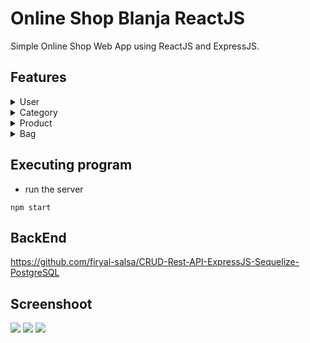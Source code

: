 # Online Shop Blanja ReactJS 
Simple Online Shop Web App using ReactJS and ExpressJS.

## Features
<details>
  <summary>User</summary>
  
  ## Customer
  1. Sign up
  2. Login
  
  ## Seller
  1. Sign up
  2. Login
  3. Inventory
     * Create
     * Read
     * Read - Sold out
     * Update
     * Delete
</details>

<details>
  <summary>Category</summary>
  
  ## Category
  1. Read
</details>

<details>
  <summary>Product</summary>
  
  ## Product
  1. Create
  2. Read
  3. Update
  4. Delete
  5. Sort by name
  6. Sort by newest
  7. Sort by price
  8. Search
</details>

<details>
  <summary>Bag</summary>
  
  ## Bag
  1. Create
  2. Read
  3. Update
  4. Delete
</details>

## Executing program

* run the server
```
npm start
```

## BackEnd

https://github.com/firyal-salsa/CRUD-Rest-API-ExpressJS-Sequelize-PostgreSQL

## Screenshoot

<img src="https://res.cloudinary.com/dvehyvk3d/image/upload/v1631118488/samples/blanja/signup_lf9lj6.png" >
<img src="https://res.cloudinary.com/dvehyvk3d/image/upload/v1631834782/users/Untitled_design_g2eodz.png" >
<img src="https://res.cloudinary.com/dvehyvk3d/image/upload/v1631118489/samples/blanja/detailproduct_gt2nc7.png" >
